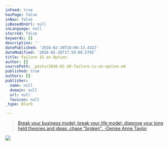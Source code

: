 ```yaml
---
inFeed: true
hasPage: false
inNav: false
isBasedOnUrl: null
inLanguage: null
starred: false
keywords: []
description: ''
datePublished: '2016-02-20T18:00:13.432Z'
dateModified: '2016-02-20T17:59:00.579Z'
title: Failure IS an Option.
author: []
sourcePath: _posts/2016-02-20-failure-is-an-option.md
published: true
authors: []
publisher:
  name: null
  domain: null
  url: null
  favicon: null
_type: Blurb

---
```

> [Break your business model; break your life model; disprove your long 
> held theories and ideas; chase "broken". -Denise Anne Taylor][0]

![](https://the-grid-user-content.s3-us-west-2.amazonaws.com/cb98bd7d-2ce8-4fb0-b311-a17a8bba773d.jpg)

[0]: null